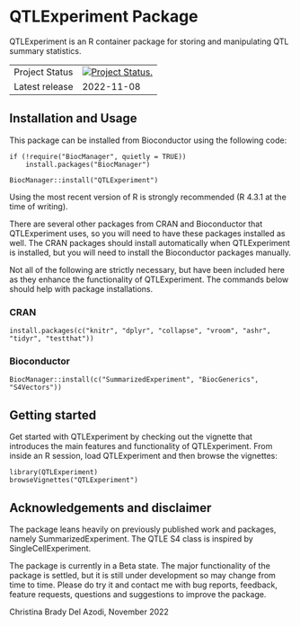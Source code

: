 # QTLExperiment Package

QTLExperiment is an R container package for storing and manipulating QTL summary statistics. 

|                |               |
| -------------- | ------------- |
| Project Status | [![Project Status.](http://www.repostatus.org/badges/latest/wip.svg)](http://www.repostatus.org/#wip) |
| Latest release  | 2022-11-08 |


## Installation and Usage

This package can be installed from Bioconductor using the following code:

```
if (!require("BiocManager", quietly = TRUE))
    install.packages("BiocManager")

BiocManager::install("QTLExperiment")
```

Using the most recent version of R is strongly recommended (R 4.3.1 at the time of writing). 

There are several other packages from CRAN and Bioconductor that QTLExperiment uses, so you will need to have these packages installed as well. The CRAN packages should install automatically when QTLExperiment is installed, but you will need to install the Bioconductor packages manually.

Not all of the following are strictly necessary, but have been included here as they enhance the functionality of QTLExperiment. The commands below should help with package installations.

### CRAN

```{r install-cran}
install.packages(c("knitr", "dplyr", "collapse", "vroom", "ashr", "tidyr", "testthat"))
```

### Bioconductor 

```{r load-bioc}
BiocManager::install(c("SummarizedExperiment", "BiocGenerics", "S4Vectors"))
```

## Getting started

Get started with QTLExperiment by checking out the vignette that introduces the main features and functionality of QTLExperiment. From inside an R session, load QTLExperiment and then browse the vignettes:

```
library(QTLExperiment)
browseVignettes("QTLExperiment")
```



## Acknowledgements and disclaimer
The package leans heavily on previously published work and packages, namely SummarizedExperiment. The QTLE S4 class is inspired by SingleCellExperiment. 

The package is currently in a Beta state. The major functionality of the package is settled, but it is still under development so may change from time to time. Please do try it and contact me with bug reports, feedback, feature requests, questions and suggestions to improve the package.

Christina Brady Del Azodi, November 2022
